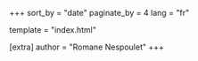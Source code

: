 +++
sort_by = "date"
paginate_by = 4
lang = "fr"

template = "index.html"

[extra]
author = "Romane Nespoulet"
+++
